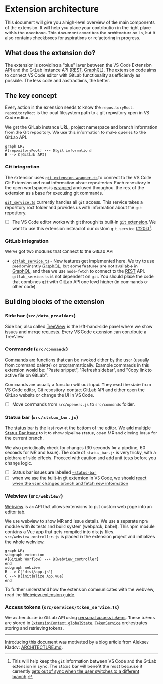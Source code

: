 # Extension architecture

This document will give you a high-level overview of the main components of the extension. It will help you place your contribution in the right place within the codebase. This document describes the architecture as-is, but it also contains checkboxes for aspirations or refactoring in progress.

## What does the extension do?

The extension is providing a "glue" layer between the [VS Code Extension API](https://code.visualstudio.com/api/references/vscode-api) and the GitLab instance API ([REST], [GraphQL]). The extension code aims to connect VS Code editor with GitLab functionality as efficiently as possible. The less code and abstractions, the better.

## The key concept

Every action in the extension needs to know the `repositoryRoot`. `repositoryRoot` is the local filesystem path to a git repository open in VS Code editor.

We get the GitLab instance URL, project namespace and branch information from the Git repository. We use this information to make queries to the GitLab API.

```mermaid
graph LR;
A[repositoryRoot] --> B[git information]
B --> C[GitLab API]
```

### Git integration

The extension uses [`git_extension_wrapper.ts`](../src/git/git_extension_wrapper.ts) to connect to the VS Code Git Extension and read information about repositories. Each repository in the open workspaces is [wrapped](../src/git/wrapped_repository.ts) and used throughout the rest of the extension as a base for executing git commands.

[`git_service.ts`](../src/git_service.ts) currently handles all `git` access. This service takes a repository root folder and provides us with information about the `git` repository.

- [ ] The VS Code editor works with git through its built-in [`git` extension](https://github.com/microsoft/vscode/tree/main/extensions/git). We want to use this extension instead of our custom `git_service` ([#203](https://gitlab.com/gitlab-org/gitlab-vscode-extension/-/issues/203))[^1].

### GitLab integration

We've got two modules that connect to the GitLab API:

- [`gitlab_service.ts`](../src/gitlab/gitlab_service.ts) - New features get implemented here. We try to use predominantly [GraphQL], but some features are not available in [GraphQL], and then we use `node-fetch` to connect to the [REST] API. `gitlab_service.ts` is not dependent on `git`. You should place the code that combines `git` with GitLab API one level higher (in commands or other code).

## Building blocks of the extension

### Side bar (`src/data_providers`)

Side bar, also called [TreeView](https://code.visualstudio.com/api/extension-capabilities/extending-workbench#tree-view), is the left-hand-side panel where we show issues and merge requests. Every VS Code extension can contribute a TreeView.

### Commands (`src/commands`)

[Commands](https://code.visualstudio.com/api/extension-guides/command) are functions that can be invoked either by the user (usually from [command palette](https://code.visualstudio.com/docs/getstarted/userinterface#_command-palette)) or programmatically. Example commands in this extension would be: "Paste snippet", "Refresh sidebar", and "Copy link to active file on GitLab".

Commands are usually a function without input. They read the state from VS Code editor, Git repository, contact GitLab API and either open the GitLab website or change the UI in VS Code.

- [ ] Move commands from `src/openers.js` to `src/commands` folder.

### Status bar (`src/status_bar.js`)

The status bar is the last row at the bottom of the editor. We add multiple [Status Bar Items](https://code.visualstudio.com/api/extension-capabilities/extending-workbench#status-bar-item) to it to show pipeline status, open MR and closing Issue for the current branch.

We also periodically check for changes (30 seconds for a pipeline, 60 seconds for MR and Issue). The code of `status_bar.js` is very tricky, with a plethora of side effects. Proceed with caution and add unit tests before you change logic.

- [ ] Status bar issues are labelled [`~status-bar`](https://gitlab.com/gitlab-org/gitlab-vscode-extension/-/issues?label_name=status-bar)
- [ ] when we use the built-in git extension in VS Code, we should [react when the user changes branch and fetch new information](https://gitlab.com/gitlab-org/gitlab-vscode-extension/-/issues/21)

### Webview (`src/webview/`)

[Webview](https://code.visualstudio.com/api/extension-guides/webview) is an API that allows extensions to put custom web page into an editor tab.

We use webview to show MR and Issue details. We use a separate npm module with its tests and build system (webpack, babel). This npm module contains a Vue app that gets compiled into dist js files. `src/webview_controller.js` is placed in the extension project and initializes the whole webview.

```mermaid
graph LR;
subgraph extension
A[GitLab Worflow] --> B[webview_controller]
end
subgraph webview
B --> C["dist/app.js"]
C --> D[initialize App.vue]
end
```

To further understand how the extension communicates with the webview, read the [Webview extension guide](https://code.visualstudio.com/api/extension-guides/webview).

### Access tokens (`src/services/token_service.ts`)

We authenticate to GitLab API using [personal access tokens](https://docs.gitlab.com/ee/api/README.html#personalproject-access-tokens). These tokens are stored in [`ExtensionContext.globalState`](https://code.visualstudio.com/api/references/vscode-api#ExtensionContext.globalState). [`TokenService`](../src/services/token_service.ts) orchestrates storing and retrieving tokens.

---

Introducing this document was motivated by a blog article from Aleksey Kladov: [ARCHITECTURE.md](https://matklad.github.io//2021/02/06/ARCHITECTURE.md.html).

[REST]: https://docs.gitlab.com/ee/api/api_resources.html
[GraphQL]: https://docs.gitlab.com/ee/api/graphql/

[^1]:  This will help keep the `git` information between VS Code and the GitLab extension in sync. The status bar will benefit the most because it currently [gets out of sync when the user switches to a different branch](https://gitlab.com/gitlab-org/gitlab-vscode-extension/-/issues/21).
